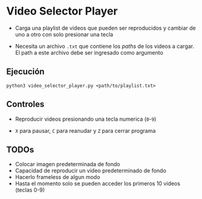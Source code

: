 # Video Selector Player
- Carga una playlist de videos que pueden ser reproducidos y cambiar de uno a otro con solo presionar una tecla

- Necesita un archivo `.txt` que contiene los *paths* de los videos a cargar. El path a este archivo debe ser ingresado como argumento

## Ejecución
```
python3 video_selector_player.py <path/to/playlist.txt>
```
## Controles
- Reproducir videos presionando una tecla numerica (`0`-`9`)

- `X` para pausar, `C` para reanudar y `Z` para cerrar programa

## TODOs
- Colocar imagen predeterminada de fondo
- Capacidad de reproducir un video predeterminado de fondo
- Hacerlo frameless de algun modo
- Hasta el momento solo se pueden acceder los primeros 10 videos (teclas 0-9)